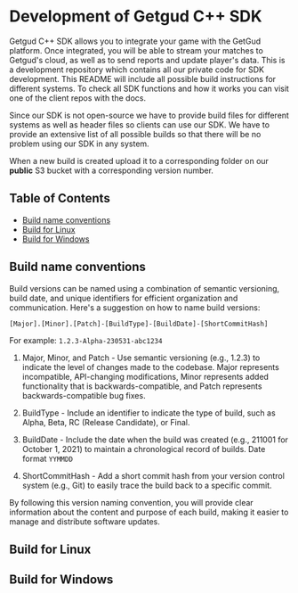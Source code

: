 # Development of Getgud C++ SDK

Getgud C++ SDK allows you to integrate your game with the GetGud platform. Once integrated, you will be able to stream your matches to Getgud's cloud, as well as to send reports and update player's data. This is a development repository which contains all our private code for SDK development. This README will include all possible build instructions for different systems. To check all SDK functions and how it works you can visit one of the client repos with the docs.

Since our SDK is not open-source we have to provide build files for different systems as well as header files so clients can use our SDK. We have to provide an extensive list of all possible  builds so that there will be no problem using our SDK in any system.

When a new build is created upload it to a corresponding folder on our **public** S3 bucket with a corresponding version number.

## Table of Contents

- [Build name conventions](https://github.com/getgud-io/cpp-getgud-sdk-dev#build-name-conventions)
- [Build for Linux](https://github.com/getgud-io/cpp-getgud-sdk-dev#build-for-linux)
- [Build for Windows](https://github.com/getgud-io/cpp-getgud-sdk-dev#build-for-windows)

## Build name conventions

Build versions can be named using a combination of semantic versioning, build date, and unique identifiers for efficient organization and communication. Here's a suggestion on how to name build versions:

`[Major].[Minor].[Patch]-[BuildType]-[BuildDate]-[ShortCommitHash]`

For example: `1.2.3-Alpha-230531-abc1234`

1. Major, Minor, and Patch - Use semantic versioning (e.g., 1.2.3) to indicate the level of changes made to the codebase. Major represents incompatible, API-changing modifications, Minor represents added functionality that is backwards-compatible, and Patch represents backwards-compatible bug fixes.

2. BuildType - Include an identifier to indicate the type of build, such as Alpha, Beta, RC (Release Candidate), or Final.

3. BuildDate - Include the date when the build was created (e.g., 211001 for October 1, 2021) to maintain a chronological record of builds.  Date format `YYMMDD`

4. ShortCommitHash - Add a short commit hash from your version control system (e.g., Git) to easily trace the build back to a specific commit.

By following this version naming convention, you will provide clear information about the content and purpose of each build, making it easier to manage and distribute software updates.

## Build for Linux

## Build for Windows
